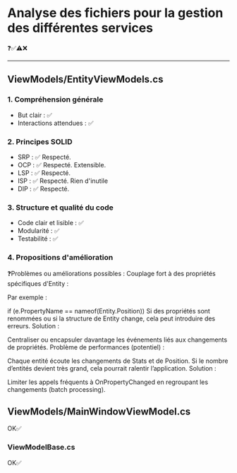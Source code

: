 # Analyse des fichiers pour la gestion des différentes services
❓✅⚠️❌


-------


## ViewModels/EntityViewModels.cs
### 1. Compréhension générale
- But clair : ✅ 
- Interactions attendues : ✅ 
### 2. Principes SOLID
- SRP : ✅ Respecté. 
- OCP : ✅ Respecté. Extensible. 
- LSP : ✅ Respecté.  
- ISP : ✅ Respecté. Rien d'inutile
- DIP : ✅ Respecté.
### 3. Structure et qualité du code
- Code clair et lisible : ✅ 
- Modularité : ✅ 
- Testabilité : ✅ 
### 4. Propositions d'amélioration
❓Problèmes ou améliorations possibles :
Couplage fort à des propriétés spécifiques d'Entity :

Par exemple :

if (e.PropertyName == nameof(Entity.Position))
Si des propriétés sont renommées ou si la structure de Entity change, cela peut introduire des erreurs.
Solution :

Centraliser ou encapsuler davantage les événements liés aux changements de propriétés.
Problème de performances (potentiel) :

Chaque entité écoute les changements de Stats et de Position.
Si le nombre d’entités devient très grand, cela pourrait ralentir l’application.
Solution :

Limiter les appels fréquents à OnPropertyChanged en regroupant les changements (batch processing).


## ViewModels/MainWindowViewModel.cs 

OK✅ 

### ViewModelBase.cs
OK✅